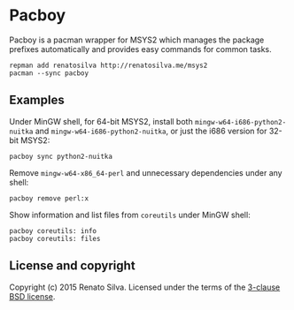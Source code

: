 # Pacboy

Pacboy is a pacman wrapper for MSYS2 which manages the package prefixes automatically and provides easy commands for common tasks.

```
repman add renatosilva http://renatosilva.me/msys2
pacman --sync pacboy
```

## Examples

Under MinGW shell, for 64-bit MSYS2, install both `mingw-w64-i686-python2-nuitka` and `mingw-w64-i686-python2-nuitka`, or just the i686 version for 32-bit MSYS2:

```
pacboy sync python2-nuitka
```

Remove `mingw-w64-x86_64-perl` and unnecessary dependencies under any shell:

```
pacboy remove perl:x
```

Show information and list files from `coreutils` under MinGW shell:

```
pacboy coreutils: info
pacboy coreutils: files
```

## License and copyright

Copyright (c) 2015 Renato Silva.
Licensed under the terms of the [3-clause BSD license](LICENSE).
